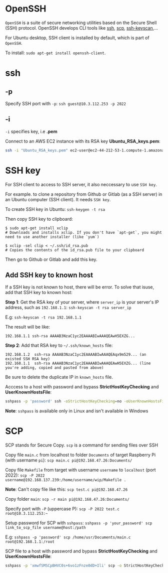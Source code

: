# OpenSSH

``OpenSSH`` is a suite of secure networking utilities based on the Secure Shell (SSH) protocol. OpenSSH develops CLI tools like [ssh](#ssh), [scp](#scp), [ssh-keyscan](),...

For Ubuntu desktop, SSH client is installed by default, which is part of ``OpenSSH``.

To install: ``sudo apt-get install openssh-client``.
# ssh
## -p
Specify SSH port with ``-p``: ``ssh guest@10.3.112.253 -p 2022``
## -i

``-i`` specifies key, i.e **.pem**

Connect to an AWS EC2 instance with its RSA key **Ubuntu_RSA_keys.pem**:
```sh
ssh -i "Ubuntu_RSA_keys.pem" ec2-user@ec2-44-212-53-1.compute-1.amazonaws.com
```

# SSH key

For SSH client to access to SSH server, it also neccessary to use ``SSH key``.

For example. to clone a repository from Github or Gitlab (as a SSH server) in an Ubuntu computer (SSH client). It needs ``SSH key``.

To create SSH key in Ubuntu: ``ssh-keygen -t rsa``

Then copy SSH key to clipboard:

```shell
$ sudo apt-get install xclip
# Downloads and installs xclip. If you don't have `apt-get`, you might need to use another installer (like `yum`)

$ xclip -sel clip < ~/.ssh/id_rsa.pub
# Copies the contents of the id_rsa.pub file to your clipboard
```

Then go to Github or Gitlab and add this key.

## Add SSH key to known host

If a SSH key is not known to host, there will be error. To solve that isuse, add that SSH key to known host:

**Step 1**: Get the RSA key of your server, where ``server_ip`` is your server's IP address, such as ``192.168.1.1``: ``ssh-keyscan -t rsa server_ip``

E.g: ``ssh-keyscan -t rsa 192.168.1.1``

The result will be like:

```
192.168.1.1 ssh-rsa AAAAB3NzaC1yc2EAAAABIwAAAQEAwH5EXZG...  
```

**Step 2**: Add that RSA key to ``~/.ssh/known_hosts`` file:

```
192.168.1.2  ssh-rsa AAAAB3NzaC1yc2EAAAABIwAAAQEAqx9m529... (an existed SSH RSA key)
192.168.1.1  ssh-rsa AAAAB3NzaC1yc2EAAAABIwAAAQEAwH5EXZG... (line you're adding, copied and pasted from above)
```

Be sure to delete the duplicate IP in ``known_hosts`` file.

Acccess to a host with password and bypass **StrictHostKeyChecking** and **UserKnownHostsFile**:
```sh
sshpass -p 'password' ssh -oStrictHostKeyChecking=no -oUserKnownHostsFile=/dev/null root@192.168.1.1
```
**Note**: ``sshpass`` is available only in Linux and isn't available in Windows

# SCP

SCP stands for Secure Copy. ``scp`` is a command for sending files over SSH

Copy file ``main.c`` from localhost to folder ``Documents`` of target Raspberry Pi (with username ``pi``): ``scp main.c pi@192.168.47.26:Documents/``

Copy file ``Makefile`` from target with username ``username`` to ``localhost`` (port 2022): ``scp -P 2022 username@192.168.137.239:/home/username/wip/Makefile .``

**Note**: Can't copy file like this: ``scp test.c pi@192.168.47.26``

Copy folder ``main``: ``scp -r main pi@192.168.47.26:Documents/``

Specify port with ``-P`` (uppercase P): ``scp -P 2022 test.c root@10.3.112.253:~``

Setup password for SCP with ``sshpass``: ``sshpass -p 'your_password' scp link_to_scp_file username@host:/path``

E.g: ``sshpass -p 'password' scp /home/usr/Documents/main.c root@192.168.1.1:/root``

SCP file to a host with password and bypass **StrictHostKeyChecking** and **UserKnownHostsFile**:
```sh
sshpass -p 'xmwfSMSCpBHVC0s+6vo1zFnze0dD+Ili' scp -o StrictHostKeyChecking=no -o UserKnownHostsFile=/dev/null -r file_name.md root@192.168.1.1:/tmp
```
